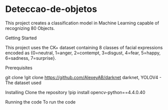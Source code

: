 # Deteccao-de-objetos


This project creates a classification model in Machine Learning capable of recognizing 80 Objects.

Getting Started

This project uses the CK+ dataset containing 8 classes of facial expressions encoded as {0=neutral, 1=anger, 2=contempt, 3=disgust, 4=fear, 5=happy, 6=sadness, 7=surprise}.

Prerequisites

git clone !git clone https://github.com/AlexeyAB/darknet
darknet, YOLOV4 - The dataset used

Installing
Clone the repository
!pip install opencv-python==4.4.0.40

Running the code
To run the code

